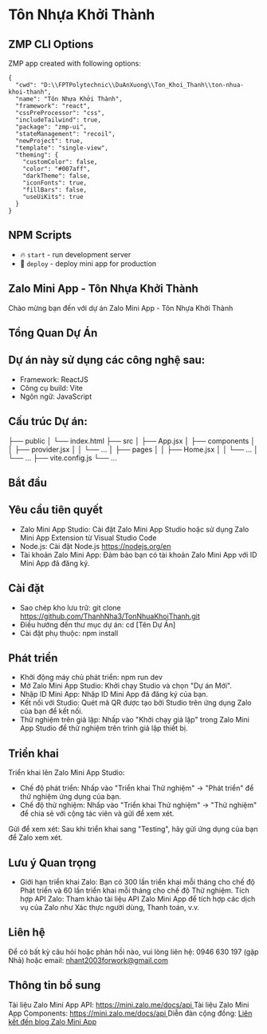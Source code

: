 # Tôn Nhựa Khởi Thành

## ZMP CLI Options

ZMP app created with following options:

```
{
  "cwd": "D:\\FPTPolytechnic\\DuAnXuong\\Ton_Khoi_Thanh\\ton-nhua-khoi-thanh",
  "name": "Tôn Nhựa Khởi Thành",
  "framework": "react",
  "cssPreProcessor": "css",
  "includeTailwind": true,
  "package": "zmp-ui",
  "stateManagement": "recoil",
  "newProject": true,
  "template": "single-view",
  "theming": {
    "customColor": false,
    "color": "#007aff",
    "darkTheme": false,
    "iconFonts": true,
    "fillBars": false,
    "useUiKits": true
  }
}
```

## NPM Scripts

* 🔥 `start` - run development server
* 🙏 `deploy` - deploy mini app for production

## Zalo Mini App - Tôn Nhựa Khởi Thành

Chào mừng bạn đến với dự án Zalo Mini App - Tôn Nhựa Khởi Thành

## Tổng Quan Dự Án

## Dự án này sử dụng các công nghệ sau:
* Framework: ReactJS
* Công cụ build: Vite
* Ngôn ngữ: JavaScript

## Cấu trúc Dự án:

├── public
│   └── index.html
├── src
│   ├── App.jsx
│   ├── components
│   │   ├── provider.jsx
│   │   └── ...
│   ├── pages
│   │   ├── Home.jsx
│   │   └── ...
│   └── ...
├── vite.config.js
└── ...

## Bắt đầu

## Yêu cầu tiên quyết
* Zalo Mini App Studio: Cài đặt Zalo Mini App Studio hoặc sử dụng Zalo Mini App Extension từ Visual Studio Code
* Node.js: Cài đặt Node.js https://nodejs.org/en
* Tài khoản Zalo Mini App: Đảm bảo bạn có tài khoản Zalo Mini App với ID Mini App đã đăng ký.

## Cài đặt
* Sao chép kho lưu trữ: git clone https://github.com/ThanhNha3/TonNhuaKhoiThanh.git
* Điều hướng đến thư mục dự án: cd [Tên Dự Án]
* Cài đặt phụ thuộc: npm install

## Phát triển
* Khởi động máy chủ phát triển: npm run dev
* Mở Zalo Mini App Studio: Khởi chạy Studio và chọn "Dự án Mới".
* Nhập ID Mini App: Nhập ID Mini App đã đăng ký của bạn.
* Kết nối với Studio: Quét mã QR được tạo bởi Studio trên ứng dụng Zalo của bạn để kết nối.
* Thử nghiệm trên giả lập: Nhấp vào "Khởi chạy giả lập" trong Zalo Mini App Studio để thử nghiệm trên trình giả lập thiết bị.

## Triển khai

Triển khai lên Zalo Mini App Studio:
* Chế độ phát triển: Nhấp vào "Triển khai Thử nghiệm" -> "Phát triển" để thử nghiệm ứng dụng của bạn.
* Chế độ thử nghiệm: Nhấp vào "Triển khai Thử nghiệm" -> "Thử nghiệm" để chia sẻ với cộng tác viên và gửi để xem xét.

Gửi để xem xét: Sau khi triển khai sang "Testing", hãy gửi ứng dụng của bạn để Zalo xem xét.

## Lưu ý Quan trọng

* Giới hạn triển khai Zalo: Bạn có 300 lần triển khai mỗi tháng cho chế độ Phát triển và 60 lần triển khai mỗi tháng cho chế độ Thử nghiệm.
Tích hợp API Zalo: Tham khảo tài liệu API Zalo Mini App để tích hợp các dịch vụ của Zalo như Xác thực người dùng, Thanh toán, v.v.

## Liên hệ

Để có bất kỳ câu hỏi hoặc phản hồi nào, vui lòng liên hệ: 0946 630 197 (gặp Nhả) hoặc email: nhant2003forwork@gmail.com

## Thông tin bổ sung

Tài liệu Zalo Mini App API: [https://mini.zalo.me/docs/api  ](https://mini.zalo.me/docs/api)
Tài liệu Zalo Mini App Components: [https://mini.zalo.me/docs/api ](https://mini.zalo.me/docs/zaui)
Diễn đàn cộng đồng: [Liên kết đến blog Zalo Mini App](https://mini.zalo.me/community)
